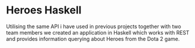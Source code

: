 # Heroes Haskell
Utilising the same API i have used in previous projects together with two team members we created an application in Haskell which works with REST and provides information querying about Heroes from the Dota 2 game.
